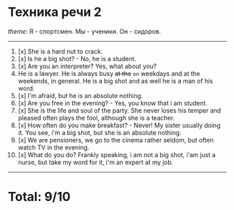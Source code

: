  # Техника речи 2
*theme:* Я - спортсмен. Мы - ученики. Он - сидоров.

---
1. [x] She is a hard nut to crack. 
2. [x] Is he a big shot? - No, he is a student.
3. [x] Are you an interpreter? Yes, what about you?
4. He is a lawyer. He is always busy ~~at the~~  `on` weekdays and at the weekends, in general. He is a big shot and as well he is a man of his word.
5. [x] I'm afraid, but he is an absolute nothing.
6. [x] Are you free in the evening? - Yes, you know that i am student.
7. [x] She is the life and soul of the party. She never loses his temper and pleased often plays the fool, although she is a teacher.
8. [x] How often do you make breakfast? - Never! My sister usually doing it. You see, i'm a big shot, but she is an absolute nothing.
9. [x] We are pensioners, we go to the cinema rather seldom, but often watch TV in the evening.
10. [x] What do you do? Frankly speaking, i am not a big shot, i'am just a nurse, but take my word for it, i'm an expert at my job.

---
# Total: 9/10